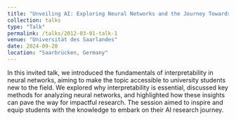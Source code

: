 ```yaml
---
title: "Unveiling AI: Exploring Neural Networks and the Journey Towards Interpretability"
collection: talks
type: "Talk"
permalink: /talks/2012-03-01-talk-1
venue: "Universität des Saarlandes"
date: 2024-09-20
location: "Saarbrücken, Germany"
---
```


In this invited talk, we introduced the fundamentals of interpretability in neural networks, aiming to make the topic accessible to university students new to the field. We explored why interpretability is essential, discussed key methods for analyzing neural networks, and highlighted how these insights can pave the way for impactful research. The session aimed to inspire and equip students with the knowledge to embark on their AI research journey.
